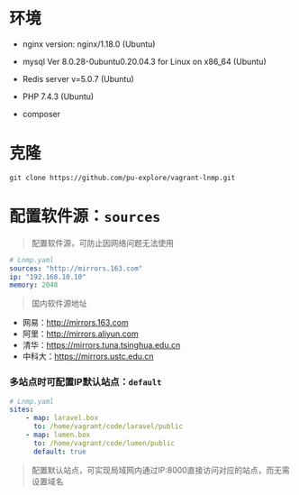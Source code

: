 # 环境

- nginx version: nginx/1.18.0 (Ubuntu)

- mysql Ver 8.0.28-0ubuntu0.20.04.3 for Linux on x86_64 (Ubuntu)

- Redis server v=5.0.7 (Ubuntu)

- PHP 7.4.3 (Ubuntu)

- composer


# 克隆

```shell
git clone https://github.com/pu-explore/vagrant-lnmp.git
```

# 配置软件源：`sources`

> 配置软件源，可防止因网络问题无法使用

```yaml
# Lnmp.yaml
sources: "http://mirrors.163.com"
ip: "192.168.10.10"
memory: 2048
```

> 国内软件源地址

- 网易：http://mirrors.163.com
- 阿里：http://mirrors.aliyun.com
- 清华：https://mirrors.tuna.tsinghua.edu.cn
- 中科大：https://mirrors.ustc.edu.cn

### 多站点时可配置IP默认站点：`default`

```yaml
# Lnmp.yaml
sites:
    - map: laravel.box
      to: /home/vagrant/code/laravel/public
    - map: lumen.box
      to: /home/vagrant/code/lumen/public
      default: true
```

> 配置默认站点，可实现局域网内通过IP:8000直接访问对应的站点，而无需设置域名
